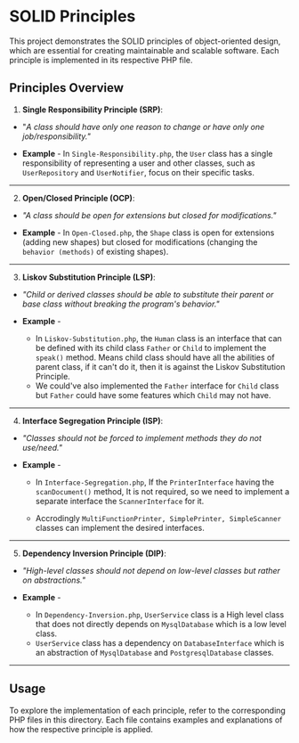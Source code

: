 # SOLID Principles

This project demonstrates the SOLID principles of object-oriented design, which are essential for creating maintainable and scalable software. Each principle is implemented in its respective PHP file.

## Principles Overview

1. **Single Responsibility Principle (SRP)**:

- "_A class should have only one reason to change or have only one job/responsibility."_

- **Example** - In `Single-Responsibility.php`, the `User` class has a single responsibility of representing a user and other classes, such as `UserRepository` and `UserNotifier`, focus on their specific tasks.

---

2. **Open/Closed Principle (OCP)**:

- _"A class should be open for extensions but closed for modifications."_

- **Example** - In `Open-Closed.php`, the `Shape` class is open for extensions (adding new shapes) but closed for modifications (changing the `behavior (methods)` of existing shapes).

---

3. **Liskov Substitution Principle (LSP)**:

- _"Child or derived classes should be able to substitute their parent or base class without breaking the program's behavior."_

- **Example** -
  - In `Liskov-Substitution.php`, the `Human` class is an interface that can be defined with its child class `Father` or `Child` to implement the `speak()` method. Means child class should have all the abilities of parent class, if it can't do it, then it is against the Liskov Substitution Principle.
  - We could've also implemented the `Father` interface for `Child` class but `Father` could have some features which `Child` may not have.

---

4. **Interface Segregation Principle (ISP)**:

- _"Classes should not be forced to implement methods they do not use/need."_

- **Example** -

  - In `Interface-Segregation.php`, If the `PrinterInterface` having the `scanDocument()` method, It is not required, so we need to implement a separate interface the `ScannerInterface` for it.

  - Accrodingly `MultiFunctionPrinter, SimplePrinter, SimpleScanner` classes can implement the desired interfaces.

---

5. **Dependency Inversion Principle (DIP)**:

- _"High-level classes should not depend on low-level classes but rather on abstractions."_

- **Example** -

  - In `Dependency-Inversion.php`, `UserService` class is a High level class that does not directly depends on `MysqlDatabase` which is a low level class.
  - `UserService` class has a dependency on `DatabaseInterface` which is an abstraction of `MysqlDatabase` and `PostgresqlDatabase` classes.

---

## Usage

To explore the implementation of each principle, refer to the corresponding PHP files in this directory. Each file contains examples and explanations of how the respective principle is applied.

